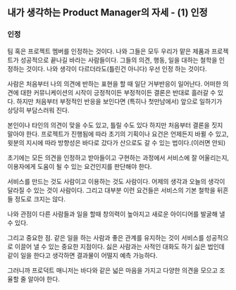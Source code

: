 ## 내가 생각하는 Product Manager의 자세 - (1) 인정


### 인정

팀 혹은 프로젝트 멤버를 인정하는 것이다. 나와 그들은 모두 우리가 맡은 제품과 프로젝트가 성공적으로 끝나길 바라는 사람들이다. 그들의 의견, 행동, 일을 대하는 철학을 인정하는 것이다. 나와 생각이 다르더라도(틀린건 아니다) 우선 인정 하는 것이다. 

사람은 처음부터 나의 의견에 반하는 표현을 할 때 일단 거부반응이 일어난다. 어떠한 의견에 대한 커뮤니케이션의 시작이 긍정적이든 부정적이든 결론은 반대로 흘러갈 수 있다. 하지만 처음부터 부정적인 반응을 보인다면 (특히나 첫만남에서) 앞으로 일하기가 상당히 부담스러워 진다.

본인이나 타인의 의견이 맞을 수도 있고, 틀릴 수도 있다 하지만 처음부터 결론을 짓지 말아야 한다. 프로젝트가 진행됨에 따라 초기의 기획이나 요건은 언제든지 바뀔 수 있고, 윗분의 지시에 따라 방향성은 바다로 갔다가 산으로도 갈 수 있는 법이다.(이러면 안되)

초기에는 모든 의견을 인정하고 받아들이고 구현하는 과정에서 서비스에 잘 어울리는지, 이용자에게 도움이 될 수 있는 요건인지를 판단해야 한다. 

서비스를 만드는 것도 사람이고 이용하는 것도 사람이다. 어제의 생각과 오늘의 생각이 달라질 수 있는 것이 사람이다. 그리고 대부분 이런 요건들은 서비스의 기본 철학을 뒤흔들 정도로 크지는 않다. 

나와 관점이 다른 사람들과 일을 할때 창의력이 높아지고 새로운 아이디어를 발굴해 낼 수 있다.

그리고 중요한 점. 같은 일을 하는 사람과 좋은 관계를 유지하는 것이 서비스를 성공적으로 이끌어 낼 수 있는 중요한 지점이다. 싫은 사람과는 사적인 대화도 하기 싫은 법인데 같이 일을 한다고 생각하면 결과물이 어떨지 예측 가능하다. 

그러니까 프로덕트 매니저는 바다와 같은 넓은 마음을 가지고 다양한 의견을 모으고 조율할 줄 알아야 한다.

